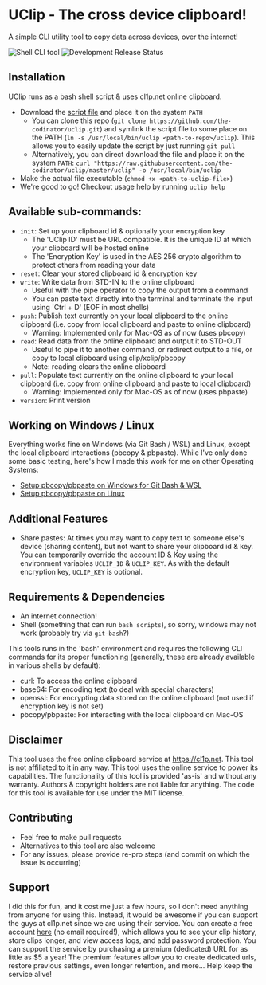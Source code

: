 # UClip - The cross device clipboard!

A simple CLI utility tool to copy data across devices, over the internet!

![Shell CLI tool](https://img.shields.io/badge/runtime-bash-blue)
![Development Release Status](https://img.shields.io/badge/release-beta-orange)

## Installation

UClip runs as a bash shell script & uses cl1p.net online clipboard.

- Download the [script file](./uclip) and place it on the system `PATH`
  - You can clone this repo (`git clone https://github.com/the-codinator/uclip.git`)
    and symlink the script file to some place on the PATH (`ln -s /usr/local/bin/uclip <path-to-repo>/uclip`).
    This allows you to easily update the script by just running `git pull`
  - Alternatively, you can direct download the file and place it on the system `PATH`:
    `curl "https://raw.githubusercontent.com/the-codinator/uclip/master/uclip" -o /usr/local/bin/uclip`
- Make the actual file executable (`chmod +x <path-to-uclip-file>`)
- We're good to go! Checkout usage help by running `uclip help`

## Available sub-commands:

- `init`: Set up your clipboard id & optionally your encryption key
  - The 'UClip ID' must be URL compatible. It is the unique ID at which your clipboard will be hosted online
  - The 'Encryption Key' is used in the AES 256 crypto algorithm to protect others from reading your data
- `reset`: Clear your stored clipboard id & encryption key
- `write`: Write data from STD-IN to the online clipboard
  - Useful with the pipe operator to copy the output from a command
  - You can paste text directly into the terminal and terminate the input using 'Ctrl + D' (EOF in most shells)
- `push`: Publish text currently on your local clipboard to the online clipboard (i.e. copy from local clipboard and
  paste to online clipboard)
  - Warning: Implemented only for Mac-OS as of now (uses pbcopy)
- `read`: Read data from the online clipboard and output it to STD-OUT
  - Useful to pipe it to another command, or redirect output to a file, or copy to local clipboard using
    clip/xclip/pbcopy
  - Note: reading clears the online clipboard
- `pull`: Populate text currently on the online clipboard to your local clipboard (i.e. copy from online clipboard and
  paste to local clipboard)
  - Warning: Implemented only for Mac-OS as of now (uses pbpaste)
- `version`: Print version

## Working on Windows / Linux

Everything works fine on Windows (via Git Bash / WSL) and Linux, except the local clipboard interactions (pbcopy &
pbpaste). While I've only done some basic testing, here's how I made this work for me on other Operating Systems:

- [Setup pbcopy/pbpaste on Windows for Git Bash & WSL](https://www.techtronic.us/pbcopy-pbpaste-for-wsl/)
- [Setup pbcopy/pbpaste on Linux](https://ostechnix.com/how-to-use-pbcopy-and-pbpaste-commands-on-linux/)

## Additional Features

- Share pastes: At times you may want to copy text to someone else's device (sharing content), but not want to share
  your clipboard id & key. You can temporarily override the account ID & Key using the environment variables `UCLIP_ID`
  & `UCLIP_KEY`. As with the default encryption key, `UCLIP_KEY` is optional.

## Requirements & Dependencies

- An internet connection!
- Shell (something that can run `bash scripts`), so sorry, windows may not work (probably try via `git-bash`?)

This tools runs in the 'bash' environment and requires the following CLI commands for its proper functioning (generally,
these are already available in various shells by default):

- curl: To access the online clipboard
- base64: For encoding text (to deal with special characters)
- openssl: For encrypting data stored on the online clipboard (not used if encryption key is not set)
- pbcopy/pbpaste: For interacting with the local clipboard on Mac-OS

## Disclaimer

This tool uses the free online clipboard service at https://cl1p.net. This tool is not affiliated to it in any way. This
tool uses the online service to power its capabilities. The functionality of this tool is provided 'as-is' and without
any warranty. Authors & copyright holders are not liable for anything. The code for this tool is available for use under
the MIT license.

## Contributing

- Feel free to make pull requests
- Alternatives to this tool are also welcome
- For any issues, please provide re-pro steps (and commit on which the issue is occurring)

## Support

I did this for fun, and it cost me just a few hours, so I don't need anything from anyone for using this. Instead, it
would be awesome if you can support the guys at cl1p.net since we are using their service. You can create a free
account [here](https://cl1p.net/sys/login.jsp) (no email required!), which allows you to see your clip history, store
clips longer, and view access logs, and add password protection. You can support the service by purchasing a premium
(dedicated) URL for as little as $5 a year! The premium features allow you to create dedicated urls, restore previous
settings, even longer retention, and more... Help keep the service alive!
